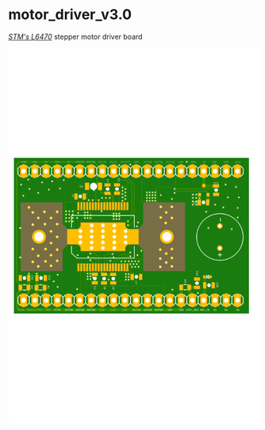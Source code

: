 # motor_driver_v3.0
*[STM's L6470](https://www.st.com/en/motor-drivers/l6470.html)* stepper motor driver board
<p align="center">
  <img src="motor_driver_v3.0-top.png">
</p>